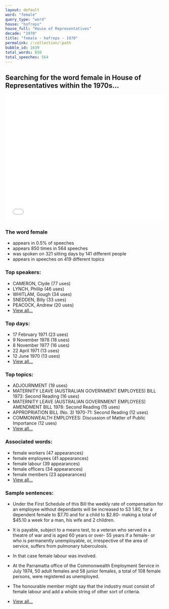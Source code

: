 ```yaml
---
layout: default
word: "female"
query_type: "word"
house: "hofreps"
house_full: "House of Representatives"
decade: "1970"
title: "female - hofreps - 1970"
permalink: /:collection/:path
bubble_id: 1639
total_words: 850
total_speeches: 564
---
```



## Searching for the word **female** in House of Representatives within the 1970s...

<iframe width="100%" height="400" frameborder="0" scrolling="no" src="//plot.ly/~wragge/1639.embed"></iframe>

### The word **female**

* appears in 0.5% of speeches
* appears 850 times in 564 speeches
* was spoken on 321 sitting days by 141 different people
* appears in speeches on 419 different topics

### Top speakers:

* CAMERON, Clyde (77 uses)
* LYNCH, Phillip (46 uses)
* WHITLAM, Gough (34 uses)
* SNEDDEN, Billy (33 uses)
* PEACOCK, Andrew (20 uses)
* [View all...](speakers/)


### Top days:

* 17 February 1971 (23 uses)
* 9 November 1978 (18 uses)
* 8 November 1977 (16 uses)
* 22 April 1971 (13 uses)
* 12 June 1970 (13 uses)
* [View all...](days/)


### Top topics:

* ADJOURNMENT (19 uses)
* MATERNITY LEAVE (AUSTRALIAN GOVERNMENT EMPLOYEES) BILL 1973: Second Reading (16 uses)
* MATERNITY LEAVE (AUSTRALIAN GOVERNMENT EMPLOYEES) AMENDMENT BILL 1978: Second Reading (15 uses)
* APPROPRIATION BILL (No. 3) 1970-71: Second Reading (12 uses)
* COMMONWEALTH EMPLOYEES: Discussion of Matter of Public Importance (12 uses)
* [View all...](topics/)


### Associated words:

* female workers (47 appearances)
* female employees (41 appearances)
* female labour (39 appearances)
* female officers (34 appearances)
* female members (23 appearances)
* [View all...](collocations/)


### Sample sentences:

* Under the First Schedule of this Bill the weekly rate of compensation for an employee without dependants will be increased to  S3 1.80,  for a dependent <span class="highlight">female</span> to  $7.70  and for a child to  $2.80-  making a total of  $45.10  a week for a man, his wife and  2  children.

* It is payable, subject to a means test, to a veteran who served in a theatre of war and is aged 60 years or over- 55 years if a <span class="highlight">female</span>- or who is permanently unemployable, or, irrespective of the area of service, suffers from pulmonary tuberculosis.

* In that case <span class="highlight">female</span> labour was involved.

* At the Parramatta office of the Commonwealth Employment Service in July 1974, 50 adult females and 58 junior females, a total of 108 <span class="highlight">female</span> persons, were registered as unemployed.

* The honourable member might say that the industry must consist of <span class="highlight">female</span> labour and add a whole string of other sort of criteria.

* [View all...](contexts/)
